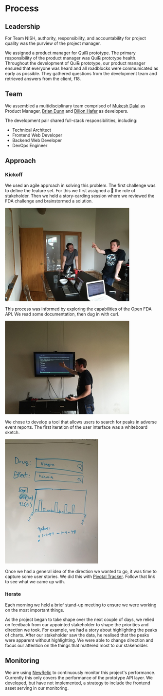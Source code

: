 # Process

## Leadership

For Team NISH, authority, responsibility, and accountability for project quality was the purview of the project manager.

We assigned a product manager for Qui℞ prototype. The primary responsibility of the product manager was Qui℞ prototype health. Throughout the development of Qui℞ prototype, our product manager ensured that everyone was heard and all roadblocks were communicated as early as possible. They gathered questions from the development team and retrieved answers from the client, f18.

## Team

We assembled a multidisciplinary team comprised of [Mukesh Dalal](https://www.linkedin.com/in/mdalal) as Product Manager, [Brian Dunn](http://hashrocket.com/team/brian-dunn) and [Dillon Hafer](https://www.dillonhafer.com/about) as developers.

The development pair shared full-stack responsibilities, including:

* Technical Architect
* Frontend Web Developer
* Backend Web Developer
* DevOps Engineer

## Approach

### Kickoff

We used an agile approach in solving this problem. The first challenge was to define the feature set. For this we first assigned a 🐳 the role of stakeholder. Then we held a story-carding session where we reviewed the FDA challenge and brainstormed a solution.

![brainstorm](brainstorming.jpg)

This process was informed by exploring the capabilities of the Open FDA API. We read some documentation, then dug in with curl.

![api](explore-api.jpg)

We chose to develop a tool that allows users to search for peaks in adverse event reports. The first iteration of the user interface was a whiteboard sketch.

![whiteboard](whiteboard.jpg)

Once we had a general idea of the direction we wanted to go, it was time to capture some user stories. We did this with [Pivotal Tracker](https://www.pivotaltracker.com/n/projects/1370420). Follow that link to see what we came up with.

### Iterate

Each morning we held a brief stand-up meeting to ensure we were working on the most important things.

As the project began to take shape over the next couple of days, we relied on feedback from our appointed stakeholder to shape the priorities and direction we took. For example, we had a story about highlighting the peaks of charts. After our stakeholder saw the data, he realised that the peaks were apparent without highlighting. We were able to change direction and focus our attention on the things that mattered most to our stakeholder.

## Monitoring

We are using [NewRelic](http://newrelic.com) to continuously monitor this project's performance. Currently this only covers the performance of the prototype API layer. We developed, but have not implemented, a strategy to include the frontend asset serving in our monitoring.
